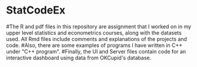 # StatCodeEx
#The R and pdf files in this repository are assignment that I worked on in my upper level statistics and econometrics courses, along with the datasets used.  All Rmd files include comments and explanations of the projects and code.
#Also, there are some examples of programs I have written in C++ under "C++ program".
#Finally, the UI and Server files contain code for an interactive dashboard using data from OKCupid's database.
